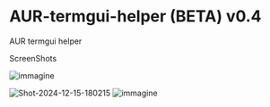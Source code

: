 # AUR-termgui-helper (BETA) v0.4
AUR termgui helper


ScreenShots

![immagine](https://github.com/user-attachments/assets/35013264-0d15-4741-a178-077858559b63)

![Shot-2024-12-15-180215](https://github.com/user-attachments/assets/3f51c76a-8bb2-4171-ae12-b93664b3d39d)
![immagine](https://github.com/user-attachments/assets/697a10fe-2972-46fa-b5e2-173c7901c417)
